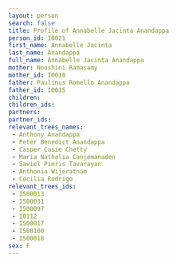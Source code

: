 ```yaml
---
layout: person
search: false
title: Profile of Annabelle Jacinta Anandappa
person_id: I0021
first_name: Annabelle Jacinta
last_name: Anandappa
full_name: Annabelle Jacinta Anandappa
mother: Nooshini Ramasamy
mother_id: I0018
father: Paulinus Romello Anandappa
father_id: I0015
children:
children_ids:
partners:
partner_ids:
relevant_trees_names:
 - Anthony Anandappa
 - Peter Benedict Anandappa
 - Casper Casie Chetty
 - Maria Nathalia Canjemanaden
 - Saviel Pieris Tavarayan
 - Anthonia Wijeratnam
 - Cecilia Rodrigo
relevant_trees_ids:
 - I500013
 - I500031
 - I500097
 - I0112
 - I500017
 - I500100
 - I500018
sex: F
---
```


